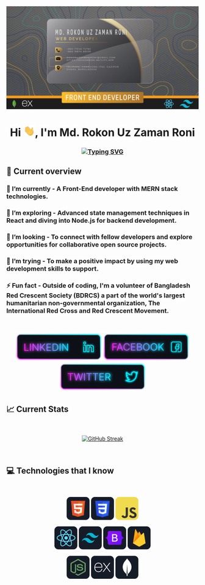 <a href="https://www.linkedin.com/in/rokonroni/">
<img src="https://raw.githubusercontent.com/rokonroni/rokonroni/main/githubcover.png" />
</a>
<h1 align="center">Hi <img src="https://raw.githubusercontent.com/ABSphreak/ABSphreak/master/gifs/Hi.gif" width="30px">, I'm  Md. Rokon Uz Zaman Roni</h1>
<h3 align="center" >
<a href="https://git.io/typing-svg"><img src="https://readme-typing-svg.herokuapp.com?font=Fira+Code&weight=900&size=35&pause=1000&vCenter=true&random=true&width=500&lines=Front+End+Developer;Web+Developer;MERN+Stack+Developer" alt="Typing SVG" /></a>
</h3>


## :eyes: Current overview

### 🔭 I’m currently - A Front-End developer with MERN stack technologies. 
### 🌱 I’m exploring - Advanced state management techniques in React and diving into Node.js for backend development.
### 👯 I’m looking - To connect with fellow developers and explore opportunities for collaborative open source projects.
### 🤔  I’m trying - To make a positive impact by using my web development skills to support.
### ⚡ Fun fact - Outside of coding, I'm a volunteer of Bangladesh Red Crescent Society (BDRCS) a part of the world's largest humanitarian non-governmental organization, The International Red Cross and Red Crescent Movement.


<br />

[<p align="center"><img height="75" src="https://raw.githubusercontent.com/rokonroni/rokonroni/main/images/icons/Linkedin.png">](https://www.linkedin.com/in/rokonroni)[<img height="75" src="https://raw.githubusercontent.com/rokonroni/rokonroni/main/images/icons/Facebook.png">](https://www.facebook.com/dev.rokonroni/)[<img height="75" src="https://raw.githubusercontent.com/rokonroni/rokonroni/main/images/icons/Twitter.png"> </p>](https://twitter.com/rokon_roni)



## :chart_with_upwards_trend: Current Stats

<br />
<p align="center">
  <a href="https://git.io/streak-stats"><img src="https://streak-stats.demolab.com?user=rokonroni&theme=transparent" alt="GitHub Streak" /></a>
</p>


<br />

## :computer: Technologies that I know

<br>
<p align="center">
<img src="https://raw.githubusercontent.com/rokonroni/rokonroni/main/images/icons/HTML.png"/>
<img src="https://raw.githubusercontent.com/rokonroni/rokonroni/main/images/icons/css.png"/>
<img src="https://raw.githubusercontent.com/rokonroni/rokonroni/main/images/icons/JavaScript.png"/>
</p>
<p align="center">
<img src="https://raw.githubusercontent.com/rokonroni/rokonroni/main/images/icons/react.png"/>
<img src="https://raw.githubusercontent.com/rokonroni/rokonroni/main/images/icons/tailwind.png"/>
<img src="https://raw.githubusercontent.com/rokonroni/rokonroni/main/images/icons/Bootsrap.png"/>
<img src="https://raw.githubusercontent.com/rokonroni/rokonroni/main/images/icons/firebase.png"/>
</p>
<p align="center">
<img src="https://raw.githubusercontent.com/rokonroni/rokonroni/main/images/icons/node.png"/>
<img src="https://raw.githubusercontent.com/rokonroni/rokonroni/main/images/icons/express.png"/>
<img src="https://raw.githubusercontent.com/rokonroni/rokonroni/main/images/icons/mongo.png"/>
</p><br/>
